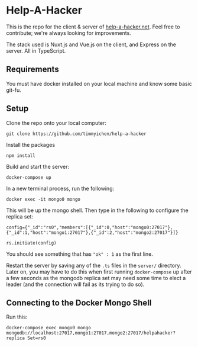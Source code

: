 # Help-A-Hacker

This is the repo for the client & server of [help-a-hacker.net](https://help-a-hacker.com). Feel free to contribute; we're always looking for improvements.

The stack used is Nuxt.js and Vue.js on the client, and Express on the server. All in TypeScript.

## Requirements

You must have docker installed on your local machine and know some basic git-fu.

## Setup

Clone the repo onto your local computer:

```
git clone https://github.com/timmyichen/help-a-hacker
```

Install the packages

```
npm install
```

Build and start the server:

```
docker-compose up
```

In a new terminal process, run the following:

```
docker exec -it mongo0 mongo
```

This will be up the mongo shell. Then type in the following to configure the replica set:

```
config={"_id":"rs0","members":[{"_id":0,"host":"mongo0:27017"},{"_id":1,"host":"mongo1:27017"},{"_id":2,"host":"mongo2:27017"}]}
```

```
rs.initiate(config)
```

You should see something that has `"ok" : 1` as the first line.

Restart the server by saving any of the `.ts` files in the `server/` directory.
Later on, you may have to do this when first running `docker-compose` up after a few
seconds as the mongodb replica set may need some time to elect a leader (and the
connection will fail as its trying to do so).

## Connecting to the Docker Mongo Shell

Run this:

```
docker-compose exec mongo0 mongo mongodb://localhost:27017,mongo1:27017,mongo2:27017/helpahacker?replica Set=rs0
```
